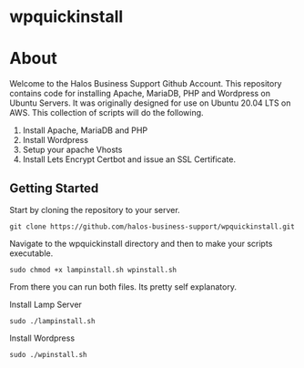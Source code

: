 # wpquickinstall

<h1>About</h1>

Welcome to the Halos Business Support Github Account. This repository contains code for
installing Apache, MariaDB, PHP and Wordpress on Ubuntu Servers. It was originally designed for 
use on Ubuntu 20.04 LTS on AWS. This collection of scripts will do the following. 

1. Install Apache, MariaDB and PHP
2. Install Wordpress
3. Setup your apache Vhosts
4. Install Lets Encrypt Certbot and issue an SSL Certificate.

<h2>Getting Started</h2>

Start by cloning the repository to your server.

`git clone https://github.com/halos-business-support/wpquickinstall.git`

Navigate to the wpquickinstall directory and then to make your scripts executable. 


``
sudo chmod +x lampinstall.sh wpinstall.sh 
``

From there you can run both files. Its pretty self explanatory.

Install Lamp Server

`sudo ./lampinstall.sh `

Install Wordpress 


`sudo ./wpinstall.sh` 
